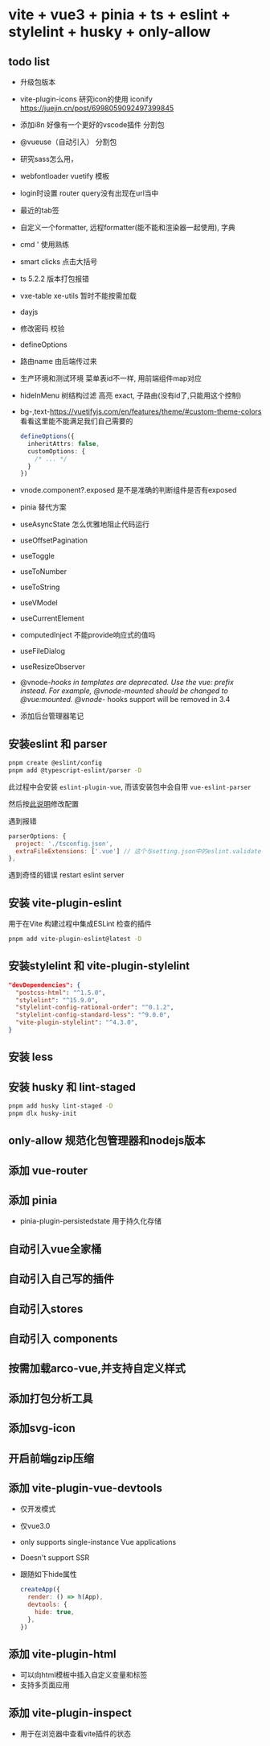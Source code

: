 # vite + vue3 + pinia + ts + eslint + stylelint + husky + only-allow

## todo list

- 升级包版本
- vite-plugin-icons 研究icon的使用 iconify <https://juejin.cn/post/6998059092497399845>
- 添加i8n 好像有一个更好的vscode插件 分割包
- @vueuse（自动引入） 分割包
- 研究sass怎么用，
- webfontloader vuetify 模板
- login时设置 router query没有出现在url当中
- 最近的tab签
- 自定义一个formatter, 远程formatter(能不能和渲染器一起使用), 字典
- cmd ' 使用熟练
- smart clicks 点击大括号
- ts 5.2.2 版本打包报错
- vxe-table xe-utils 暂时不能按需加载
- dayjs
- 修改密码 校验
- defineOptions
- 路由name 由后端传过来
- 生产环境和测试环境 菜单表id不一样, 用前端组件map对应
- hideInMenu 树结构过滤 高亮 exact, 子路由(没有id了,只能用这个控制)
- bg-,text-<https://vuetifyjs.com/en/features/theme/#custom-theme-colors>看看这里能不能满足我们自己需要的

  ```ts
  defineOptions({
    inheritAttrs: false,
    customOptions: {
      /* ... */
    }
  })
  ```

- vnode.component?.exposed 是不是准确的判断组件是否有exposed
- pinia 替代方案
- useAsyncState 怎么优雅地阻止代码运行
- useOffsetPagination
- useToggle
- useToNumber
- useToString
- useVModel
- useCurrentElement
- computedInject 不能provide响应式的值吗
- useFileDialog
- useResizeObserver
- @vnode-*hooks in templates are deprecated. Use the vue: prefix instead. For example, @vnode-mounted should be changed to @vue:mounted. @vnode-* hooks support will be removed in 3.4
- 添加后台管理器笔记

## 安装eslint 和 parser

```bash
pnpm create @eslint/config
pnpm add @typescript-eslint/parser -D
```

此过程中会安装 `eslint-plugin-vue`, 而该安装包中会自带 `vue-eslint-parser`

然后按[此说明](https://eslint.vuejs.org/user-guide/#how-to-use-a-custom-parser)修改配置

遇到报错

```js
parserOptions: {
  project: './tsconfig.json',
  extraFileExtensions: ['.vue'] // 这个与setting.json中的eslint.validate有关
},
```

遇到奇怪的错误 restart eslint server

## 安装 vite-plugin-eslint

用于在Vite 构建过程中集成ESLint 检查的插件

```bash
pnpm add vite-plugin-eslint@latest -D
```

## 安装stylelint 和 vite-plugin-stylelint

```json
"devDependencies": {
  "postcss-html": "^1.5.0",
  "stylelint": "^15.9.0",
  "stylelint-config-rational-order": "^0.1.2",
  "stylelint-config-standard-less": "^9.0.0",
  "vite-plugin-stylelint": "^4.3.0",
}
```

## 安装 less

## 安装 husky 和 lint-staged

```bash
pnpm add husky lint-staged -D
pnpm dlx husky-init
```

## only-allow 规范化包管理器和nodejs版本

## 添加 vue-router

## 添加 pinia

- pinia-plugin-persistedstate 用于持久化存储

## 自动引入vue全家桶

## 自动引入自己写的插件

## 自动引入stores

## 自动引入 components

## 按需加载arco-vue,并支持自定义样式

## 添加打包分析工具

## 添加svg-icon

## 开启前端gzip压缩

## 添加 vite-plugin-vue-devtools

- 仅开发模式
- 仅vue3.0
- only supports single-instance Vue applications
- Doesn't support SSR
- 跟随如下hide属性

  ```js
  createApp({
    render: () => h(App),
    devtools: {
      hide: true,
    },
  })
  ```

## 添加 vite-plugin-html

- 可以向html模板中插入自定义变量和标签
- 支持多页面应用

## 添加 vite-plugin-inspect

- 用于在浏览器中查看vite插件的状态
